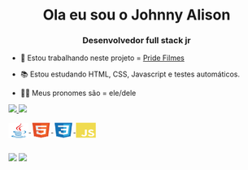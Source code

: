 <h1 align="center">Ola eu sou o Johnny Alison</h1>
<h3 align="center">Desenvolvedor full stack jr</h3>



- 🔭 Estou trabalhando neste projeto = [Pride Filmes](https://pridefilmes.netlify.app/index.html)

- 📚 Estou estudando HTML, CSS, Javascript e testes automáticos.

- 🏳‍🌈 Meus pronomes são = ele/dele


<div>
  <a href="https://github.com/johnny-rizzo">
  <img height="180em" src="https://github-readme-stats.vercel.app/api?username=johnny-rizzo&show_icons=true&theme=dracula&include_all_commits=true&count_private=true"/>
  <img height="180em" src="https://github-readme-stats.vercel.app/api/top-langs/?username=johnny-rizzo&layout=compact&langs_count=7&theme=dracula"/>
</div>
<div style="display: inline_block"><br>
  
  <img align="center"  alt="johnny-java"  height="30" width="40" src="https://raw.githubusercontent.com/devicons/devicon/master/icons/java/java-original.svg">
  <img align="center" alt="johnny-HTML" height="30" width="40" src="https://raw.githubusercontent.com/devicons/devicon/master/icons/html5/html5-original.svg">
  <img align="center" alt="johnny-CSS" height="30" width="40" src="https://raw.githubusercontent.com/devicons/devicon/master/icons/css3/css3-original.svg">
  <img align="center" alt="johnny-Js" height="30" width="40" src="https://raw.githubusercontent.com/devicons/devicon/master/icons/javascript/javascript-plain.svg">

##
  
<div>
   <a href = "mailto:jal.johnny13@gmail.com"><img src="https://img.shields.io/badge/-Gmail-%23333?style=for-the-badge&logo=gmail&logoColor=white" target="_blank"></a>
  <a href="https://www.linkedin.com/in/johnny-alison/" target="_blank"><img src="https://img.shields.io/badge/-LinkedIn-%230077B5?style=for-the-badge&logo=linkedin&logoColor=white" target="_blank"></a> 
  </div>

